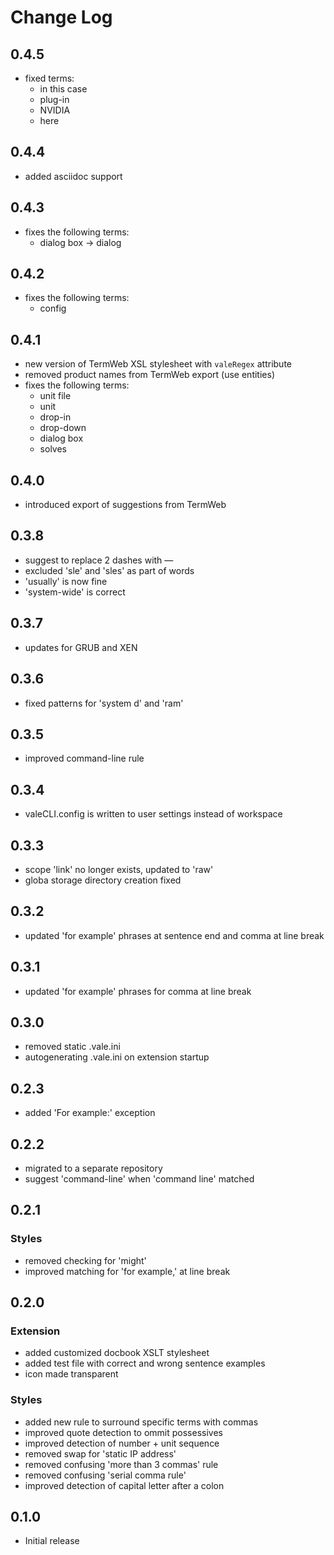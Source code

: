 # Change Log

## 0.4.5
- fixed terms:
    * in this case
    * plug-in
    * NVIDIA
    * <link>here</link>
## 0.4.4
- added asciidoc support
## 0.4.3
- fixes the following terms:
    * dialog box -> dialog
## 0.4.2
- fixes the following terms:
    * config
## 0.4.1
- new version of TermWeb XSL stylesheet with `valeRegex` attribute
- removed product names from TermWeb export (use entities)
- fixes the following terms:
    * unit file
    * unit
    * drop-in
    * drop-down
    * dialog box
    * solves
## 0.4.0
- introduced export of suggestions from TermWeb
## 0.3.8
- suggest to replace 2 dashes with &mdash;
- excluded 'sle' and 'sles' as part of words
- 'usually' is now fine
- 'system-wide' is correct
## 0.3.7
- updates for GRUB and XEN
## 0.3.6
- fixed patterns for 'system d' and 'ram'
## 0.3.5
- improved command-line rule
## 0.3.4
- valeCLI.config is written to user settings instead of workspace
## 0.3.3
- scope 'link' no longer exists, updated to 'raw'
- globa storage directory creation fixed
## 0.3.2
- updated 'for example' phrases at sentence end and comma at line break
## 0.3.1
- updated 'for example' phrases for comma at line break
## 0.3.0
- removed static .vale.ini
- autogenerating .vale.ini on extension startup
## 0.2.3
- added 'For example:' exception
## 0.2.2
- migrated to a separate repository
- suggest 'command-line' when 'command line' matched
## 0.2.1
### Styles
- removed checking for 'might'
- improved matching for 'for example,' at line break

## 0.2.0
### Extension
- added customized docbook XSLT stylesheet
- added test file with correct and wrong sentence examples
- icon made transparent
### Styles
- added new rule to surround specific terms with commas
- improved quote detection to ommit possessives
- improved detection of number + unit sequence
- removed swap for 'static IP address'
- removed confusing 'more than 3 commas' rule
- removed confusing 'serial comma rule'
- improved detection of capital letter after a colon

## 0.1.0
- Initial release

